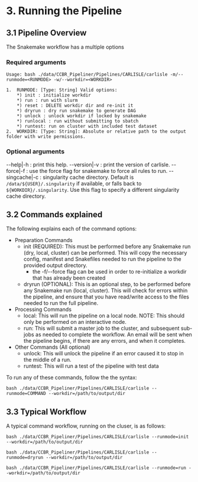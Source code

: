 # 3. Running the Pipeline

## 3.1 Pipeline Overview

The Snakemake workflow has a multiple options

### Required arguments

```
Usage: bash ./data/CCBR_Pipeliner/Pipelines/CARLISLE/carlisle -m/--runmode=<RUNMODE> -w/--workdir=<WORKDIR>

1.  RUNMODE: [Type: String] Valid options:
    *) init : initialize workdir
    *) run : run with slurm
    *) reset : DELETE workdir dir and re-init it
    *) dryrun : dry run snakemake to generate DAG
    *) unlock : unlock workdir if locked by snakemake
    *) runlocal : run without submitting to sbatch
    *) runtest: run on cluster with included test dataset
2.  WORKDIR: [Type: String]: Absolute or relative path to the output folder with write permissions.
```

### Optional arguments

--help|-h       : print this help.
--version|-v    : print the version of carlisle.
--force|-f      : use the force flag for snakemake to force all rules to run.
--singcache|-c  : singularity cache directory. Default is `/data/${USER}/.singularity` if available, or falls back to `${WORKDIR}/.singularity`. Use this flag to specify a different singularity cache directory.

## 3.2 Commands explained

The following explains each of the command options:

- Preparation Commands
  - init (REQUIRED): This must be performed before any Snakemake run (dry, local, cluster) can be performed. This will copy the necessary config, manifest and Snakefiles needed to run the pipeline to the provided output directory.
    - the -f/--force flag can be used in order to re-initialize a workdir that has already been created
  - dryrun (OPTIONAL): This is an optional step, to be performed before any Snakemake run (local, cluster). This will check for errors within the pipeline, and ensure that you have read/write access to the files needed to run the full pipeline.
- Processing Commands
  - local: This will run the pipeline on a local node. NOTE: This should only be performed on an interactive node.
  - run: This will submit a master job to the cluster, and subsequent sub-jobs as needed to complete the workflow. An email will be sent when the pipeline begins, if there are any errors, and when it completes.
- Other Commands (All optional)
  - unlock: This will unlock the pipeline if an error caused it to stop in the middle of a run.
  - runtest: This will run a test of the pipeline with test data

To run any of these commands, follow the the syntax:

```
bash ./data/CCBR_Pipeliner/Pipelines/CARLISLE/carlisle --runmode=COMMAND --workdir=/path/to/output/dir
```

## 3.3 Typical Workflow

A typical command workflow, running on the cluser, is as follows:

```
bash ./data/CCBR_Pipeliner/Pipelines/CARLISLE/carlisle --runmode=init --workdir=/path/to/output/dir

bash ./data/CCBR_Pipeliner/Pipelines/CARLISLE/carlisle --runmode=dryrun --workdir=/path/to/output/dir

bash ./data/CCBR_Pipeliner/Pipelines/CARLISLE/carlisle --runmode=run --workdir=/path/to/output/dir
```
